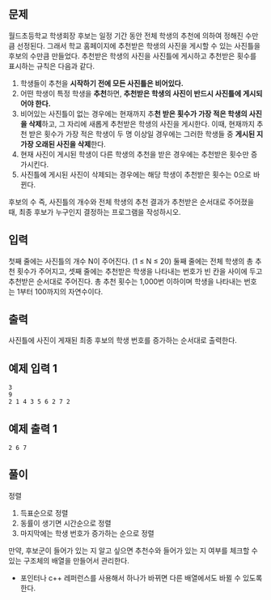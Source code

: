 ## 문제

월드초등학교 학생회장 후보는 일정 기간 동안 전체 학생의 추천에 의하여 정해진 수만큼 선정된다. 그래서 학교 홈페이지에 추천받은 학생의 사진을 게시할 수 있는 사진틀을 후보의 수만큼 만들었다. 추천받은 학생의 사진을 사진틀에 게시하고 추천받은 횟수를 표시하는 규칙은 다음과 같다.

1. 학생들이 추천을 **시작하기 전에 모든 사진틀은 비어있다.**
2. 어떤 학생이 특정 학생을 **추천**하면, **추천받은 학생의 사진이 반드시 사진틀에 게시되어야 한다.**
3. 비어있는 사진틀이 없는 경우에는 현재까지 추**천 받은 횟수가 가장 적은 학생의 사진을 삭제**하고, 그 자리에 새롭게 추천받은 학생의 사진을 게시한다. 이때, 현재까지 추천 받은 횟수가 가장 적은 학생이 두 명 이상일 경우에는 그러한 학생들 중 **게시된 지 가장 오래된 사진을 삭제**한다.
4. 현재 사진이 게시된 학생이 다른 학생의 추천을 받은 경우에는 추천받은 횟수만 증가시킨다.
5. 사진틀에 게시된 사진이 삭제되는 경우에는 해당 학생이 추천받은 횟수는 0으로 바뀐다.

후보의 수 즉, 사진틀의 개수와 전체 학생의 추천 결과가 추천받은 순서대로 주어졌을 때, 최종 후보가 누구인지 결정하는 프로그램을 작성하시오.

## 입력

첫째 줄에는 사진틀의 개수 N이 주어진다. (1 ≤ N ≤ 20) 둘째 줄에는 전체 학생의 총 추천 횟수가 주어지고, 셋째 줄에는 추천받은 학생을 나타내는 번호가 빈 칸을 사이에 두고 추천받은 순서대로 주어진다. 총 추천 횟수는 1,000번 이하이며 학생을 나타내는 번호는 1부터 100까지의 자연수이다.

## 출력

사진틀에 사진이 게재된 최종 후보의 학생 번호를 증가하는 순서대로 출력한다.

## 예제 입력 1

```
3
9
2 1 4 3 5 6 2 7 2

```

## 예제 출력 1

```
2 6 7
```

## 풀이

정렬

1. 득표순으로 정렬
2. 동률이 생기면 시간순으로 정렬
3. 마지막에는 학생 번호가 증가하는 순으로 정렬

만약, 후보군이 들어가 있는 지 알고 싶으면 추천수와 들어가 있는 지 여부를 체크할 수 있는 구조체의 배열을 만들어서 관리한다.

- 포인터나 c++ 레퍼런스를 사용해서 하나가 바뀌면 다른 배열에서도 바뀔 수 있도록 한다.
